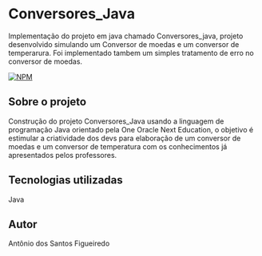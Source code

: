 # Conversores_Java
Implementação do projeto em java chamado Conversores_java, projeto desenvolvido simulando um Conversor de moedas e um conversor de temperarura.
Foi implementado tambem um simples tratamento de erro no conversor de moedas.

[![NPM](https://img.shields.io/npm/l/react)](https://github.com/antonysf/Conversores_Java/blob/main/License) 

## Sobre o projeto
Construção do projeto Conversores_Java usando a linguagem de programação Java orientado pela One Oracle Next Education, o objetivo é estimular a criatividade dos devs para elaboração de um conversor de moedas e um conversor de temperatura com os conhecimentos já apresentados pelos professores.



## Tecnologias utilizadas
Java

## Autor
Antônio dos Santos Figueiredo
